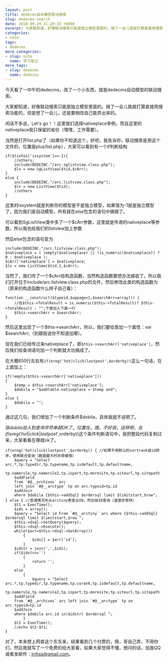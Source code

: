 ```yaml
---
layout: post
title: dedecms自动模型联动搜索
slug: dedecms-search
date: 2010-09-29 21:20:33 +0800
excerpt: 大家都知道，好像联动搜索只能是独立模型里面的。搞了一会儿我就打算直接用搜索功能的，但是想了一会儿，还是要相信自己能弄出来的。
categories:
- note
tags:
- dedecms
more_categories:
- slug: note
  name: 学习笔记
more_tags:
- slug: dedecms
  name: dedecms
---
```


今天看了一中午的dedecms，改了一个小东西，就是dedecms自动模型的联动搜索。

大家都知道，好像联动搜索只能是独立模型里面的。搞了一会儿我就打算直接用搜索功能的，但是想了一会儿，还是要相信自己能弄出来的。


闲话不多说，Let's go！！这里我们选择nativeplace举例，而且这里的nativeplace我只保留的省份（嘿嘿，工作需要）。

当然是打开list.php了（如果你不知道这个，好吧，我告诉你，联动搜索是用这个文件的，位置是plus/list.php），大家可以看到有一个if判断结构

	if($tinfos['issystem']==-1){
		//others;
		include(DEDEINC."/arc.sglistview.class.php");
		$lv = new SgListView($tid,$cArr);
	}
	else {
		include(DEDEINC."/arc.listview.class.php");
		$lv = new ListView($tid);
		//others
	}

这里的issystem就是判断你的模型是不是独立模型，如果值为-1就是独立模型了，因为我们是自动模型，所有就在else包含的语句中搞搞了。

可以看到SgListView类中多了一个$cArr参数，这里就是传递的nativeplace等参数，所以我也给我们的listview加上参数

然后else包含的语句变为

	include(DEDEINC."/arc.listview.class.php");
	$nativeplace = ( (empty($nativeplace) || !is_numeric($nativeplace)) ? 0 : $nativeplace );
	$cArr['nativeplace'] = $nativeplace;
	$lv = new ListView($tid,1,$cArr);

当然了，我们传了一个$cArr给构造函数，当然构造函数要想办法接收了。所以我们打开位于include/arc.listview.class.php的文件，然后修改此类的构造函数为（原来的构造函数什么样子自己看）：

	function __construct($typeid,$uppage=1,$searchArr=array()) {
		//在$this->TotalResult = is_numeric($this->TotalResult)? $this->TotalResult : "";下面加入下面一行
		$this->searchArr = $searchArr;
	}

然后这里出现了一个$this->searchArr，所以，我们要给类加一个属性：var $searchArr;（别跟我说你不知道加哪）。

现在我们已经传过来nativeplace了，即`$this->searchArr['nativeplace']`，然后我们给查询语句加一个判断就大功搞成了。

在大概650行左右有`if(ereg('hot|click|lastpost',$orderby))`这么一句话，在上面加上：

	if(!empty($this->searchArr['nativeplace']))
	{
		$temp = $this->searchArr['nativeplace'];
		$dobila = "$addtable.nativeplace = $temp and";
	}
	else {
		$dobila = "";
	}

通过这几句，我们增加了一个判断条件$dobila，具体我就不说明了。

讲$dobila加入到查询字符串就OK了，位置在，饿，不好说，这样吧，在if(ereg('hot|click|lastpost',$orderby))这个条件判断语句中，我把整段代码复制过来，大家看看在哪就ok了。

	if(ereg('hot|click|lastpost',$orderby)) { //如果不用默认的sortrank或id排序，使用联合查询（数据量大时非常缓慢）
		$query = "Select arc.*,tp.typedir,tp.typename,tp.isdefault,tp.defaultname,
		tp.namerule,tp.namerule2,tp.ispart,tp.moresite,tp.siteurl,tp.sitepath
		$addField
		from `#@__archives` arc
		left join `#@__arctype` tp on arc.typeid=tp.id
		$addJoin
		where $dobila {$this->addSql} $ordersql limit $limitstart,$row";
	} else { //普通情况先从arctiny表查出ID，然后按ID查询（速度非常快）
		$t1 = ExecTime();
		$ids = array();
		$query = "Select id From `#@__arctiny` arc where {$this->addSql} $ordersql limit $limitstart,$row ";
		$this->dsql->SetQuery($query);
		$this->dsql->Execute();
		while($arr=$this->dsql->GetArray())
			{
				$ids[] = $arr['id'];
			}
		$idstr = join(',',$ids);
		if($idstr=='')
			{
				return '';
			}
		else
			{
				$query = "Select arc.*,tp.typedir,tp.typename,tp.corank,tp.isdefault,tp.defaultname,
		tp.namerule,tp.namerule2,tp.ispart,tp.moresite,tp.siteurl,tp.sitepath
		$addField
		from `#@__archives` arc left join `#@__arctype` tp on arc.typeid=tp.id
		$addJoin
		where $dobila arc.id in($idstr) $ordersql ";
			}
		$t2 = ExecTime();
		//echo $t2-$t1;
	}

对了，本来想上网查这个东东来，结果看到几个付费的，擦，哥自己弄，不用你们，然后我就写了一个免费的给大家看，如果大家觉得不懂，想问的话，加我QQ或者发邮件：jrrhss@gmail.com。

